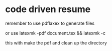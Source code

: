 # code driven resume

remember to use pdflaxex to generate files

or use latexmk -pdf document.tex && latexmk -c

this with make the pdf and clean up the directory

